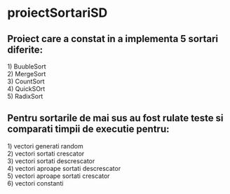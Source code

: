 # proiectSortariSD
<h2>Proiect care a constat in a implementa 5 sortari diferite: </h2>
  1) BuubleSort </br>
  2) MergeSort </br>
  3) CountSort </br>
  4) QuickSOrt </br>
  5) RadixSort </br>
  <h2>Pentru sortarile de mai sus au fost rulate teste si comparati timpii de executie pentru: </h2>
  1) vectori generati random </br>
  2) vectori sortati crescator </br>
  3) vectori sortati descrescator </br>
  4) vectori aproape sortati descrescator </br>
  5) vectori aproape sortati crescator </br>
  6) vectori constanti </br>
